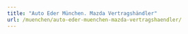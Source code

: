 ```yaml
---
title: "Auto Eder München. Mazda Vertragshändler"
url: /muenchen/auto-eder-muenchen-mazda-vertragshaendler/
---
```

